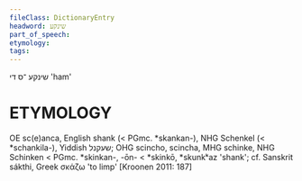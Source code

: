 ```yaml
---
fileClass: DictionaryEntry
headword: שינקע
part_of_speech: 
etymology: 
tags: 
---
```

שינקע
־ס
די
'ham'

ETYMOLOGY
===========
OE sc(e)anca, English shank (< PGmc. *skankan-), NHG Schenkel (< *schankila-), Yiddish שעקנל; OHG scincho, scincha, MHG schinke, NHG Schinken < PGmc. *skinkan-, -ōn- < *skinkō, *skunkᵏaz 'shank'; cf. Sanskrit sákthi, Greek σκάζω 'to limp'
[Kroonen 2011: 187]